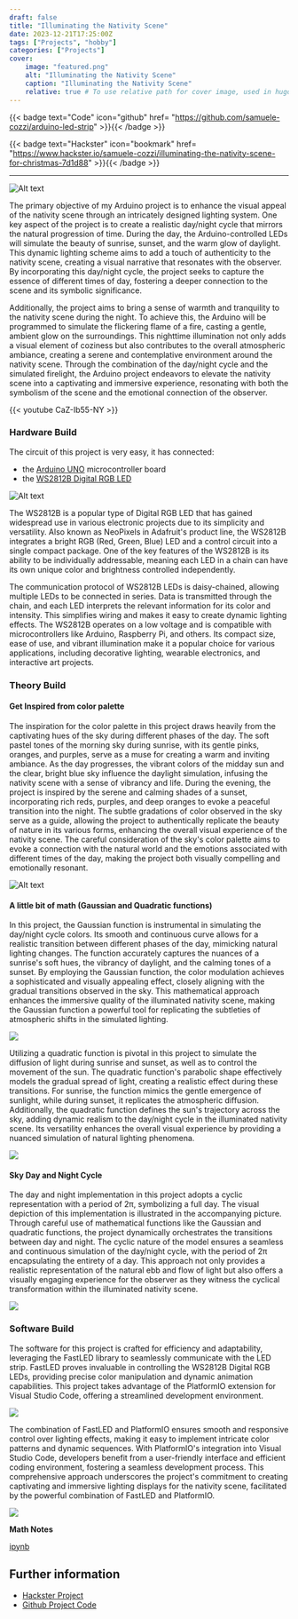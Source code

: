 ```yaml
---
draft: false
title: "Illuminating the Nativity Scene"
date: 2023-12-21T17:25:00Z
tags: ["Projects", "hobby"]
categories: ["Projects"]
cover:
    image: "featured.png"
    alt: "Illuminating the Nativity Scene"
    caption: "Illuminating the Nativity Scene"
    relative: true # To use relative path for cover image, used in hugo Page-bundles
---
```

{{< badge text="Code" icon="github" href= "https://github.com/samuele-cozzi/arduino-led-strip" >}}{{< /badge >}}

{{< badge text="Hackster" icon="bookmark" href= "https://www.hackster.io/samuele-cozzi/illuminating-the-nativity-scene-for-christmas-7d1d88" >}}{{< /badge >}}

---

![Alt text](attachments/sketchnote.excalidraw.png)

The primary objective of my Arduino project is to enhance the visual appeal of the nativity scene through an intricately designed lighting system. One key aspect of the project is to create a realistic day/night cycle that mirrors the natural progression of time. During the day, the Arduino-controlled LEDs will simulate the beauty of sunrise, sunset, and the warm glow of daylight. This dynamic lighting scheme aims to add a touch of authenticity to the nativity scene, creating a visual narrative that resonates with the observer. By incorporating this day/night cycle, the project seeks to capture the essence of different times of day, fostering a deeper connection to the scene and its symbolic significance.

Additionally, the project aims to bring a sense of warmth and tranquility to the nativity scene during the night. To achieve this, the Arduino will be programmed to simulate the flickering flame of a fire, casting a gentle, ambient glow on the surroundings. This nighttime illumination not only adds a visual element of coziness but also contributes to the overall atmospheric ambiance, creating a serene and contemplative environment around the nativity scene. Through the combination of the day/night cycle and the simulated firelight, the Arduino project endeavors to elevate the nativity scene into a captivating and immersive experience, resonating with both the symbolism of the scene and the emotional connection of the observer.

{{< youtube CaZ-Ib55-NY >}}

### Hardware Build

The circuit of this project is very easy, it has connected:

- the [Arduino UNO](https://docs.arduino.cc/hardware/uno-rev3) microcontroller board
- the [WS2812B Digital RGB LED](https://www.amazon.it/gp/product/B01CDTED80/ref=ppx_yo_dt_b_asin_title_o05_s00?ie=UTF8&psc=1)

![Alt text](attachments/circuit.excalidraw.png)

The WS2812B is a popular type of Digital RGB LED that has gained widespread use in various electronic projects due to its simplicity and versatility. Also known as NeoPixels in Adafruit's product line, the WS2812B integrates a bright RGB (Red, Green, Blue) LED and a control circuit into a single compact package. One of the key features of the WS2812B is its ability to be individually addressable, meaning each LED in a chain can have its own unique color and brightness controlled independently.

The communication protocol of WS2812B LEDs is daisy-chained, allowing multiple LEDs to be connected in series. Data is transmitted through the chain, and each LED interprets the relevant information for its color and intensity. This simplifies wiring and makes it easy to create dynamic lighting effects. The WS2812B operates on a low voltage and is compatible with microcontrollers like Arduino, Raspberry Pi, and others. Its compact size, ease of use, and vibrant illumination make it a popular choice for various applications, including decorative lighting, wearable electronics, and interactive art projects.

### Theory Build

#### Get Inspired from color palette

The inspiration for the color palette in this project draws heavily from the captivating hues of the sky during different phases of the day. The soft pastel tones of the morning sky during sunrise, with its gentle pinks, oranges, and purples, serve as a muse for creating a warm and inviting ambiance. As the day progresses, the vibrant colors of the midday sun and the clear, bright blue sky influence the daylight simulation, infusing the nativity scene with a sense of vibrancy and life. During the evening, the project is inspired by the serene and calming shades of a sunset, incorporating rich reds, purples, and deep oranges to evoke a peaceful transition into the night. The subtle gradations of color observed in the sky serve as a guide, allowing the project to authentically replicate the beauty of nature in its various forms, enhancing the overall visual experience of the nativity scene. The careful consideration of the sky's color palette aims to evoke a connection with the natural world and the emotions associated with different times of the day, making the project both visually compelling and emotionally resonant.

![Alt text](attachments/color-palette.excalidraw.png)

#### A little bit of math (Gaussian and Quadratic functions)

In this project, the Gaussian function is instrumental in simulating the day/night cycle colors. Its smooth and continuous curve allows for a realistic transition between different phases of the day, mimicking natural lighting changes. The function accurately captures the nuances of a sunrise's soft hues, the vibrancy of daylight, and the calming tones of a sunset. By employing the Gaussian function, the color modulation achieves a sophisticated and visually appealing effect, closely aligning with the gradual transitions observed in the sky. This mathematical approach enhances the immersive quality of the illuminated nativity scene, making the Gaussian function a powerful tool for replicating the subtleties of atmospheric shifts in the simulated lighting.

![](attachments/Pasted%20image%2020231220122239.png)

Utilizing a quadratic function is pivotal in this project to simulate the diffusion of light during sunrise and sunset, as well as to control the movement of the sun. The quadratic function's parabolic shape effectively models the gradual spread of light, creating a realistic effect during these transitions. For sunrise, the function mimics the gentle emergence of sunlight, while during sunset, it replicates the atmospheric diffusion. Additionally, the quadratic function defines the sun's trajectory across the sky, adding dynamic realism to the day/night cycle in the illuminated nativity scene. Its versatility enhances the overall visual experience by providing a nuanced simulation of natural lighting phenomena.

![](attachments/Pasted%20image%2020231220122153.png)

#### Sky Day and Night Cycle

The day and night implementation in this project adopts a cyclic representation with a period of 2π, symbolizing a full day. The visual depiction of this implementation is illustrated in the accompanying picture. Through careful use of mathematical functions like the Gaussian and quadratic functions, the project dynamically orchestrates the transitions between day and night. The cyclic nature of the model ensures a seamless and continuous simulation of the day/night cycle, with the period of 2π encapsulating the entirety of a day. This approach not only provides a realistic representation of the natural ebb and flow of light but also offers a visually engaging experience for the observer as they witness the cyclical transformation within the illuminated nativity scene.

![](attachments/Pasted%20image%2020231220121948.png)

### Software Build

The software for this project is crafted for efficiency and adaptability, leveraging the FastLED library to seamlessly communicate with the LED strip. FastLED proves invaluable in controlling the WS2812B Digital RGB LEDs, providing precise color manipulation and dynamic animation capabilities. This project takes advantage of the PlatformIO extension for Visual Studio Code, offering a streamlined development environment.

![](attachments/Pasted%20image%2020231220120300.png)

The combination of FastLED and PlatformIO ensures smooth and responsive control over lighting effects, making it easy to implement intricate color patterns and dynamic sequences. With PlatformIO's integration into Visual Studio Code, developers benefit from a user-friendly interface and efficient coding environment, fostering a seamless development process. This comprehensive approach underscores the project's commitment to creating captivating and immersive lighting displays for the nativity scene, facilitated by the powerful combination of FastLED and PlatformIO.

![](attachments/Pasted%20image%2020231220120230.png)

**Math Notes**

[ipynb](attachments/day-night-cycle.ipynb)

## Further information

- [Hackster Project](https://www.hackster.io/samuele-cozzi/illuminating-the-nativity-scene-for-christmas-7d1d88)
- [Github Project Code](https://github.com/samuele-cozzi/arduino-led-strip)
